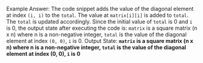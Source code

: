 Example Answer:
The code snippet adds the value of the diagonal element at index `(i, i)` to the `total`. The value at `matrix[i][i]` is added to `total`. The `total` is updated accordingly. Since the initial value of `total` is 0 and `i` is 0, the output state after executing the code is: `matrix` is a square matrix (n x n) where n is a non-negative integer, `total` is the value of the diagonal element at index `(0, 0)`, `i` is 0.
Output State: **`matrix` is a square matrix (n x n) where n is a non-negative integer, `total` is the value of the diagonal element at index (0, 0), `i` is 0**